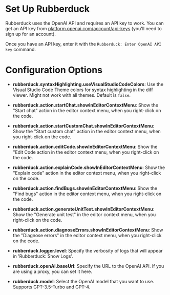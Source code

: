 # Set Up Rubberduck

Rubberduck uses the OpenAI API and requires an API key to work. You can get an API key from [platform.openai.com/account/api-keys](https://platform.openai.com/account/api-keys) (you'll need to sign up for an account).

Once you have an API key, enter it with the `Rubberduck: Enter OpenAI API key` command.

# Configuration Options

- **rubberduck.syntaxHighlighting.useVisualStudioCodeColors**: Use the Visual Studio Code Theme colors for syntax highlighting in the diff viewer. Might not work with all themes. Default is `false`.

- **rubberduck.action.startChat.showInEditorContextMenu**: Show the "Start chat" action in the editor context menu, when you right-click on the code.
- **rubberduck.action.startCustomChat.showInEditorContextMenu**: Show the "Start custom chat" action in the editor context menu, when you right-click on the code.
- **rubberduck.action.editCode.showInEditorContextMenu**: Show the "Edit Code action in the editor context menu, when you right-click on the code.
- **rubberduck.action.explainCode.showInEditorContextMenu**: Show the "Explain code" action in the editor context menu, when you right-click on the code.
- **rubberduck.action.findBugs.showInEditorContextMenu**: Show the "Find bugs" action in the editor context menu, when you right-click on the code.
- **rubberduck.action.generateUnitTest.showInEditorContextMenu**: Show the "Generate unit test" in the editor context menu, when you right-click on the code.
- **rubberduck.action.diagnoseErrors.showInEditorContextMenu**: Show the "Diagnose errors" in the editor context menu, when you right-click on the code.

- **rubberduck.logger.level**: Specify the verbosity of logs that will appear in 'Rubberduck: Show Logs'.
- **rubberduck.openAI.baseUrl**: Specify the URL to the OpenAI API. If you are using a proxy, you can set it here.
- **rubberduck.model**: Select the OpenAI model that you want to use. Supports GPT-3.5-Turbo and GPT-4.

